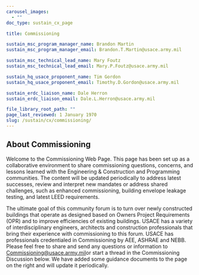 ```yaml
---
carousel_images:
  - ""
doc_type: sustain_cx_page

title: Commissioning

sustain_msc_program_manager_name: Brandon Martin
sustain_msc_program_manager_email: Brandon.T.Martin@usace.army.mil

sustain_msc_technical_lead_name: Mary Foutz
sustain_msc_technical_lead_email: Mary.P.Foutz@usace.army.mil

sustain_hq_usace_proponent_name: Tim Gordon
sustain_hq_usace_proponent_email: Timothy.D.Gordon@usace.army.mil

sustain_erdc_liaison_name: Dale Herron
sustain_erdc_liaison_email: Dale.L.Herron@usace.army.mil

file_library_root_path: ""
page_last_reviewed: 1 January 1970
slug: /sustain/cx/commissioning/
---
```


## About Commissioning

Welcome to the Commissioning Web Page. This page has been set up as a collaborative environment to share commissioning questions, concerns, and lessons learned with the Engineering & Construction and Programming communities. The content will be updated periodically to address latest successes, review and interpret new mandates or address shared challenges, such as enhanced commissioning, building envelope leakage testing, and latest LEED requirements.

The ultimate goal of this community forum is to turn over newly constructed buildings that operate as designed based on Owners Project Requirements (OPR) and to improve efficiencies of existing buildings. USACE has a variety of interdisciplinary engineers, architects and construction professionals that bring their experience with commissioning to this forum. USACE has professionals credentialed in Commissioning by AEE, ASHRAE and NEBB. Please feel free to share and send any questions or information to Commissioning@usace.army.mil ​​or start a thread in the Commissioning Discussion below. We have added some guidance documents to the page on the right and will update it periodically.
